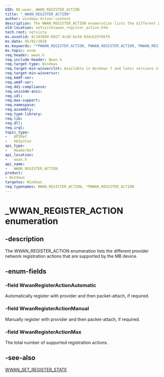 ```yaml
---
UID: NE:wwan._WWAN_REGISTER_ACTION
title: "_WWAN_REGISTER_ACTION"
author: windows-driver-content
description: The WWAN_REGISTER_ACTION enumeration lists the different provider network registration actions that are supported by the MB device.
old-location: netvista\wwan_register_action.htm
tech.root: netvista
ms.assetid: 8c343094-0927-4cdd-be39-93dcb25f6bf6
ms.date: 05/02/2018
ms.keywords: "*PWWAN_REGISTER_ACTION, PWWAN_REGISTER_ACTION, PWWAN_REGISTER_ACTION enumeration pointer [Network Drivers Starting with Windows Vista], WWAN_REGISTER_ACTION, WWAN_REGISTER_ACTION enumeration [Network Drivers Starting with Windows Vista], WwanRef_27e66042-089c-435b-b255-d01e1ddebb5f.xml, WwanRegisterActionAutomatic, WwanRegisterActionManual, WwanRegisterActionMax, _WWAN_REGISTER_ACTION, netvista.wwan_register_action, wwan/PWWAN_REGISTER_ACTION, wwan/WWAN_REGISTER_ACTION, wwan/WwanRegisterActionAutomatic, wwan/WwanRegisterActionManual, wwan/WwanRegisterActionMax"
ms.topic: enum
req.header: wwan.h
req.include-header: Wwan.h
req.target-type: Windows
req.target-min-winverclnt: Available in Windows 7 and later versions of Windows.
req.target-min-winversvr: 
req.kmdf-ver: 
req.umdf-ver: 
req.ddi-compliance: 
req.unicode-ansi: 
req.idl: 
req.max-support: 
req.namespace: 
req.assembly: 
req.type-library: 
req.lib: 
req.dll: 
req.irql: 
topic_type:
-	APIRef
-	kbSyntax
api_type:
-	HeaderDef
api_location:
-	wwan.h
api_name:
-	WWAN_REGISTER_ACTION
product:
- Windows
targetos: Windows
req.typenames: WWAN_REGISTER_ACTION, *PWWAN_REGISTER_ACTION
---
```


# _WWAN_REGISTER_ACTION enumeration


## -description


The WWAN_REGISTER_ACTION enumeration lists the different provider network registration actions that
  are supported by the MB device.


## -enum-fields




### -field WwanRegisterActionAutomatic

Automatically register with provider and then packet-attach, if required.


### -field WwanRegisterActionManual

Manually register with provider and then packet-attach, if required.


### -field WwanRegisterActionMax

The total number of supported registration actions.


## -see-also




<a href="https://msdn.microsoft.com/library/windows/hardware/ff571236">WWAN_SET_REGISTER_STATE</a>
 

 

